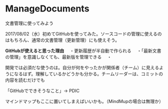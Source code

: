 # ManageDocuments
文書管理に使ってみよう

2017/08/02（水）初めてGitHubを使ってみた。ソースコードの管理に使えるのはもちろん、通常の文書管理（更新管理）にも使えそう。

<b>GitHubが使えると思った理由</b>
　・更新履歴が半自動で作られる
　・「最新文書の管理」を意識しなくても、最新版を管理できる
　・
 
 開発では必須だな使うのは。自分が何をやったかが関係者（チーム）に見えるようになるはず。理解しているかどうかも分かる。チームリーダーは、コミットの内容を読むだけでも
 
 「GitHubでできそうなこと」→ PDIC
 
 マインドマップもここに置いてしまえばいいかも。（MindMupの場合は無理か）
